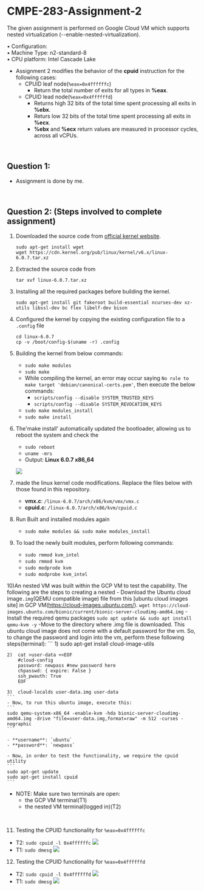 # CMPE-283-Assignment-2
The given assignment is performed on Google Cloud VM which supports nested virtualization (--enable-nested-virtualization).


•	Configuration: <br />
• Machine Type: n2-standard-8 <br />
• CPU platform: Intel Cascade Lake <br />


- Assignment 2 modifies the behavior of the **cpuid** instruction for the following cases:
  - CPUID leaf node(`%eax=0x4ffffffc`)
    - Return the total number of exits for all types in **%eax**.
  - CPUID lead node(`%eax=0x4ffffffd`) 
    - Returns high 32 bits of the total time spent processing all exits in **%ebx**.
    - Returs low 32 bits of the total time spent processing all exits in **%ecx**.
    - **%ebx** and **%ecx** return values are measured in processor cycles, across all vCPUs.

<br />

## Question 1:
  - Assignment is done by me.

<br />

## Question 2: (Steps involved to complete assignment)
1) Downloaded the source code from [official kernel website](https://www.kernel.org/).
    ```
    sudo apt-get install wget
    wget https://cdn.kernel.org/pub/linux/kernel/v6.x/linux-6.0.7.tar.xz
    ```

2) Extracted the source code from
    ```
    tar xvf linux-6.0.7.tar.xz
    ```

3) Installing all the required packages before building the kernel.
    ```
    sudo apt-get install git fakeroot build-essential ncurses-dev xz-utils libssl-dev bc flex libelf-dev bison
    ```

4) Configured the kernel by copying the existing configuration file to a `.config` file
    ```
    cd linux-6.0.7
    cp -v /boot/config-$(uname -r) .config
    ```

5) Building the kernel from below commands:
    - `sudo make modules`
    - `sudo make`
    - While compiling the kernel, an error may occur saying `No rule to make target 'debian/canonical-certs.pem'`, then execute the below commands:
      - `scripts/config --disable SYSTEM_TRUSTED_KEYS`
      - `scripts/config --disable SYSTEM_REVOCATION_KEYS`
    - `sudo make modules_install`
    - `sudo make install`

6) The'make install' automatically updated the bootloader, allowing us to reboot the system and check the 
    - `sudo reboot`
    - `uname -mrs` 
    - Output: **Linux 6.0.7 x86_64**
    
    ![](./images/uname.png)

7) made the linux kernel code modifications. Replace the files below with those found in this repository.
   - **vmx.c**: `/linux-6.0.7/arch/x86/kvm/vmx/vmx.c`
   - **cpuid.c**: `/linux-6.0.7/arch/x86/kvm/cpuid.c` 

8) Run Built and installed modules again
    - `sudo make modules && sudo make modules_install`

9) To load the newly built modules, perform following commands:
   - `sudo rmmod kvm_intel`
   - `sudo rmmod kvm`
   - `sudo modprode kvm`
   - `sudo modprobe kvm_intel`
  
10)An nested VM was built within the GCP VM to test the capability. The following are the steps to creating a nested 
    - Download the Ubuntu cloud image`.img`(QEMU compatible image) file from this [ubuntu cloud images site] in GCP VM(https://cloud-images.ubuntu.com/).
    ```
    wget https://cloud-images.ubuntu.com/bionic/current/bionic-server-cloudimg-amd64.img
    ```
    - Install the required qemu packages
    ```
    sudo apt update && sudo apt install qemu-kvm -y
    ```
    -Move to the directory where .img file is downloaded. This ubuntu cloud image does not come with a default password for the vm. So, to change the password and login into the vm, perform these following steps(terminal):
    ```
    1)  sudo apt-get install cloud-image-utils

    2)  cat >user-data <<EOF
        #cloud-config
        password: newpass #new password here
        chpasswd: { expire: False }
        ssh_pwauth: True
        EOF

    3)  cloud-localds user-data.img user-data
    ```
    - Now, to run this ubuntu image, execute this:
    ```
    sudo qemu-system-x86_64 -enable-kvm -hda bionic-server-cloudimg-amd64.img -drive "file=user-data.img,format=raw" -m 512 -curses -nographic
    ```

    - **username**: `ubuntu`
    - **password**: `newpass`

    - Now, in order to test the functionality, we require the cpuid utility 
    ```
    sudo apt-get update
    sudo apt-get install cpuid
    ```

  - NOTE: Make sure two terminals are open:
      - the GCP VM terminal(T1)
      - the nested VM terminal(logged in)(T2)

<br />

11) Testing the CPUID functionality for `%eax=0x4ffffffc`
  - T2: `sudo cpuid -l 0x4ffffffc`
    ![](./images/t21.png)
  - T1: `sudo dmesg` 
    ![](./images/t11.png)
   
12)  Testing the CPUID functionality for `%eax=0x4ffffffd`
  - T2: `sudo cpuid -l 0x4ffffffd`
    ![](./images/t22.png)
  - T1: `sudo dmesg` 
    ![](./images/t12.png)
  
